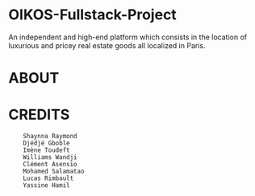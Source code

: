 # OIKOS-Fullstack-Project
An independent and high-end platform which consists in the location of luxurious and pricey real estate goods all localized in Paris.
# ABOUT
# CREDITS 
        Shaynna Raymond
        Djédjé Gboble
        Imène Toudeft
        Williams Wandji
        Clément Asensio
        Mohamed Salamatao
        Lucas Rimbault
        Yassine Hamil
